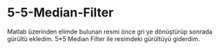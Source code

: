 # 5-5-Median-Filter
Matlab üzerinden elimde bulunan resmi önce gri ye dönüştürüp sonrada gürültü ekledim.
5*5 Median Filter ile resimdeki gürültüyü giderdim.
